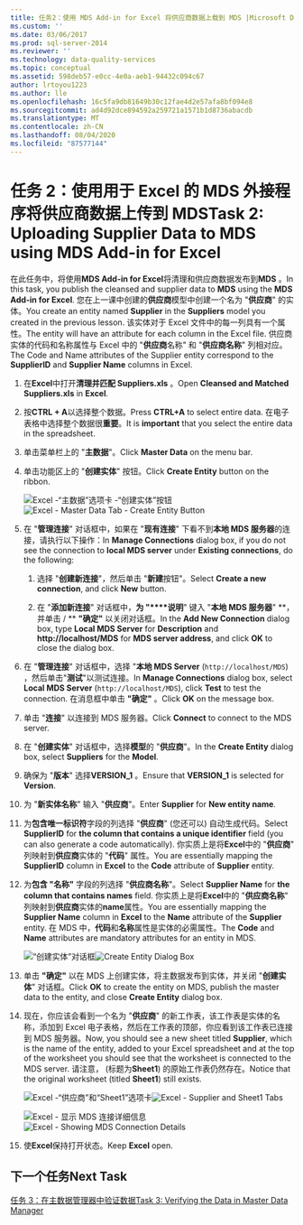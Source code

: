 ```yaml
---
title: 任务2：使用 MDS Add-in for Excel 将供应商数据上载到 MDS |Microsoft Docs
ms.custom: ''
ms.date: 03/06/2017
ms.prod: sql-server-2014
ms.reviewer: ''
ms.technology: data-quality-services
ms.topic: conceptual
ms.assetid: 598deb57-e0cc-4e0a-aeb1-94432c094c67
author: lrtoyou1223
ms.author: lle
ms.openlocfilehash: 16c5fa9db81649b30c12fae4d2e57afa8bf094e8
ms.sourcegitcommit: ad4d92dce894592a259721a1571b1d8736abacdb
ms.translationtype: MT
ms.contentlocale: zh-CN
ms.lasthandoff: 08/04/2020
ms.locfileid: "87577144"
---
```

# <a name="task-2-uploading-supplier-data-to-mds-using-mds-add-in-for-excel"></a><span data-ttu-id="b44b5-102">任务 2：使用用于 Excel 的 MDS 外接程序将供应商数据上传到 MDS</span><span class="sxs-lookup"><span data-stu-id="b44b5-102">Task 2: Uploading Supplier Data to MDS using MDS Add-in for Excel</span></span>
  <span data-ttu-id="b44b5-103">在此任务中，将使用**MDS Add-in for Excel**将清理和供应商数据发布到**MDS** 。</span><span class="sxs-lookup"><span data-stu-id="b44b5-103">In this task, you publish the cleansed and supplier data to **MDS** using the **MDS Add-in for Excel**.</span></span> <span data-ttu-id="b44b5-104">您在上一课中创建的**供应商**模型中创建一个名为 "**供应商**" 的实体。</span><span class="sxs-lookup"><span data-stu-id="b44b5-104">You create an entity named **Supplier** in the **Suppliers** model you created in the previous lesson.</span></span> <span data-ttu-id="b44b5-105">该实体对于 Excel 文件中的每一列具有一个属性。</span><span class="sxs-lookup"><span data-stu-id="b44b5-105">The entity will have an attribute for each column in the Excel file.</span></span> <span data-ttu-id="b44b5-106">供应商实体的代码和名称属性与 Excel 中的 "**供应商**名称" 和 "**供应商名称**" 列相对应。</span><span class="sxs-lookup"><span data-stu-id="b44b5-106">The Code and Name attributes of the Supplier entity correspond to the **SupplierID** and **Supplier Name** columns in Excel.</span></span>  
  
1.  <span data-ttu-id="b44b5-107">在**Excel**中打开**清理并匹配 Suppliers.xls** 。</span><span class="sxs-lookup"><span data-stu-id="b44b5-107">Open **Cleansed and Matched Suppliers.xls** in **Excel**.</span></span>  
  
2.  <span data-ttu-id="b44b5-108">按**CTRL + A**以选择整个数据。</span><span class="sxs-lookup"><span data-stu-id="b44b5-108">Press **CTRL+A** to select entire data.</span></span> <span data-ttu-id="b44b5-109">在电子表格中选择整个数据很**重要**。</span><span class="sxs-lookup"><span data-stu-id="b44b5-109">It is **important** that you select the entire data in the spreadsheet.</span></span>  
  
3.  <span data-ttu-id="b44b5-110">单击菜单栏上的 "**主数据**"。</span><span class="sxs-lookup"><span data-stu-id="b44b5-110">Click **Master Data** on the menu bar.</span></span>  
  
4.  <span data-ttu-id="b44b5-111">单击功能区上的 "**创建实体**" 按钮。</span><span class="sxs-lookup"><span data-stu-id="b44b5-111">Click **Create Entity** button on the ribbon.</span></span>  
  
     <span data-ttu-id="b44b5-112">![Excel -“主数据”选项卡 -“创建实体”按钮](../../2014/tutorials/media/et-ulingsdtomdsusingmdsaddinforexcel-01.jpg "Excel -“主数据”选项卡 -“创建实体”按钮")</span><span class="sxs-lookup"><span data-stu-id="b44b5-112">![Excel - Master Data Tab - Create Entity Button](../../2014/tutorials/media/et-ulingsdtomdsusingmdsaddinforexcel-01.jpg "Excel - Master Data Tab - Create Entity Button")</span></span>  
  
5.  <span data-ttu-id="b44b5-113">在 "**管理连接**" 对话框中，如果在 "**现有连接**" 下看不到**本地 MDS 服务器**的连接，请执行以下操作：</span><span class="sxs-lookup"><span data-stu-id="b44b5-113">In **Manage Connections** dialog box, if you do not see the connection to **local MDS server** under **Existing connections**, do the following:</span></span>  
  
    1.  <span data-ttu-id="b44b5-114">选择 "**创建新连接**"，然后单击 "**新建**按钮"。</span><span class="sxs-lookup"><span data-stu-id="b44b5-114">Select **Create a new connection**, and click **New** button.</span></span>  
  
    2.  <span data-ttu-id="b44b5-115">在 "**添加新连接**" 对话框中，**为 "\*\*\*\*说明**" 键入 "**本地 MDS 服务器**" \*\*，并单击 \/ \*\* **"确定"** 以关闭对话框。</span><span class="sxs-lookup"><span data-stu-id="b44b5-115">In the **Add New Connection** dialog box, type **Local MDS Server** for **Description** and **http:\//localhost/MDS** for **MDS server address**, and click **OK** to close the dialog box.</span></span>  
  
6.  <span data-ttu-id="b44b5-116">在 "**管理连接**" 对话框中，选择 "**本地 MDS Server** (`http://localhost/MDS`) ，然后单击"**测试**"以测试连接。</span><span class="sxs-lookup"><span data-stu-id="b44b5-116">In **Manage Connections** dialog box, select **Local MDS Server** (`http://localhost/MDS`), click **Test** to test the connection.</span></span> <span data-ttu-id="b44b5-117">在消息框中单击 **"确定"** 。</span><span class="sxs-lookup"><span data-stu-id="b44b5-117">Click **OK** on the message box.</span></span>  
  
7.  <span data-ttu-id="b44b5-118">单击 "**连接**" 以连接到 MDS 服务器。</span><span class="sxs-lookup"><span data-stu-id="b44b5-118">Click **Connect** to connect to the MDS server.</span></span>  
  
8.  <span data-ttu-id="b44b5-119">在 "**创建实体**" 对话框中，选择**模型**的 "**供应商**"。</span><span class="sxs-lookup"><span data-stu-id="b44b5-119">In the **Create Entity** dialog box, select **Suppliers** for the **Model**.</span></span>  
  
9. <span data-ttu-id="b44b5-120">确保为 "**版本**" 选择**VERSION_1** 。</span><span class="sxs-lookup"><span data-stu-id="b44b5-120">Ensure that **VERSION_1** is selected for **Version**.</span></span>  
  
10. <span data-ttu-id="b44b5-121">为 "**新实体名称**" 输入 "**供应商**"。</span><span class="sxs-lookup"><span data-stu-id="b44b5-121">Enter **Supplier** for **New entity name**.</span></span>  
  
11. <span data-ttu-id="b44b5-122">为**包含唯一标识符**字段的列选择 "**供应商**" (您还可以) 自动生成代码。</span><span class="sxs-lookup"><span data-stu-id="b44b5-122">Select **SupplierID** for **the column that contains a unique identifier** field (you can also generate a code automatically).</span></span> <span data-ttu-id="b44b5-123">你实质上是将**Excel**中的 "**供应商**" 列映射到**供应商**实体的 "**代码**" 属性。</span><span class="sxs-lookup"><span data-stu-id="b44b5-123">You are essentially mapping the **SupplierID** column in **Excel** to the **Code** attribute of **Supplier** entity.</span></span>  
  
12. <span data-ttu-id="b44b5-124">为**包含 "名称"** 字段的列选择 "**供应商名称**"。</span><span class="sxs-lookup"><span data-stu-id="b44b5-124">Select **Supplier Name** for **the column that contains names** field.</span></span> <span data-ttu-id="b44b5-125">你实质上是将**Excel**中的 "**供应商名称**" 列映射到**供应商**实体的**name**属性。</span><span class="sxs-lookup"><span data-stu-id="b44b5-125">You are essentially mapping the **Supplier Name** column in **Excel** to the **Name** attribute of the **Supplier** entity.</span></span> <span data-ttu-id="b44b5-126">在 MDS 中，**代码**和**名称**属性是实体的必需属性。</span><span class="sxs-lookup"><span data-stu-id="b44b5-126">The **Code** and **Name** attributes are mandatory attributes for an entity in MDS.</span></span>  
  
     <span data-ttu-id="b44b5-127">![“创建实体”对话框](../../2014/tutorials/media/et-ulingsdtomdsusingmdsaddinforexcel-02.jpg "“创建实体”对话框")</span><span class="sxs-lookup"><span data-stu-id="b44b5-127">![Create Entity Dialog Box](../../2014/tutorials/media/et-ulingsdtomdsusingmdsaddinforexcel-02.jpg "Create Entity Dialog Box")</span></span>  
  
13. <span data-ttu-id="b44b5-128">单击 **"确定"** 以在 MDS 上创建实体，将主数据发布到实体，并关闭 "**创建实体**" 对话框。</span><span class="sxs-lookup"><span data-stu-id="b44b5-128">Click **OK** to create the entity on MDS, publish the master data to the entity, and close **Create Entity** dialog box.</span></span>  
  
14. <span data-ttu-id="b44b5-129">现在，你应该会看到一个名为 "**供应商**" 的新工作表，该工作表是实体的名称，添加到 Excel 电子表格，然后在工作表的顶部，你应看到该工作表已连接到 MDS 服务器。</span><span class="sxs-lookup"><span data-stu-id="b44b5-129">Now, you should see a new sheet titled **Supplier**, which is the name of the entity, added to your Excel spreadsheet and at the top of the worksheet you should see that the worksheet is connected to the MDS server.</span></span> <span data-ttu-id="b44b5-130">请注意， (标题为**Sheet1**) 的原始工作表仍然存在。</span><span class="sxs-lookup"><span data-stu-id="b44b5-130">Notice that the original worksheet (titled **Sheet1**) still exists.</span></span>  
  
     <span data-ttu-id="b44b5-131">![Excel -“供应商”和“Sheet1”选项卡](../../2014/tutorials/media/et-ulingsdtomdsusingmdsaddinforexcel-03.jpg "Excel -“供应商”和“Sheet1”选项卡")</span><span class="sxs-lookup"><span data-stu-id="b44b5-131">![Excel - Supplier and Sheet1 Tabs](../../2014/tutorials/media/et-ulingsdtomdsusingmdsaddinforexcel-03.jpg "Excel - Supplier and Sheet1 Tabs")</span></span>  
  
     <span data-ttu-id="b44b5-132">![Excel - 显示 MDS 连接详细信息](../../2014/tutorials/media/et-ulingsdtomdsusingmdsaddinforexcel-04.jpg "Excel - 显示 MDS 连接详细信息")</span><span class="sxs-lookup"><span data-stu-id="b44b5-132">![Excel - Showing MDS Connection Details](../../2014/tutorials/media/et-ulingsdtomdsusingmdsaddinforexcel-04.jpg "Excel - Showing MDS Connection Details")</span></span>  
  
15. <span data-ttu-id="b44b5-133">使**Excel**保持打开状态。</span><span class="sxs-lookup"><span data-stu-id="b44b5-133">Keep **Excel** open.</span></span>  
  
## <a name="next-task"></a><span data-ttu-id="b44b5-134">下一个任务</span><span class="sxs-lookup"><span data-stu-id="b44b5-134">Next Task</span></span>  
 [<span data-ttu-id="b44b5-135">任务 3：在主数据管理器中验证数据</span><span class="sxs-lookup"><span data-stu-id="b44b5-135">Task 3: Verifying the Data in Master Data Manager</span></span>](../../2014/tutorials/task-3-verifying-the-data-in-master-data-manager.md)  
  
  
